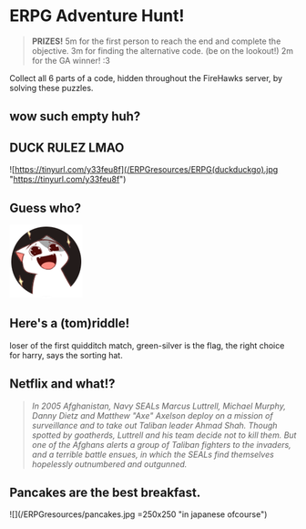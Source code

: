 <!-- # siphyshu.github.io -->
<!-- > A personal website, portfolio, blog and whatever else fancies me. :P -->

**ERPG Adventure Hunt!**
========================
> **PRIZES!**
> 5m for the first person to reach the end and complete the objective.
> 3m for finding the alternative code. (be on the lookout!)
> 2m for the GA winner! :3

Collect all 6 parts of a code, hidden throughout the FireHawks server, by solving these puzzles.

## wow such empty huh?


## DUCK RULEZ LMAO 
![https://tinyurl.com/y33feu8f](/ERPGresources/ERPG(duckduckgo).jpg "https://tinyurl.com/y33feu8f")


## Guess who?
[![Someone's Profile Picture in Firehawk](/ERPGresources/pfp.png "Someone's Profile Picture in Firehawk")](https://www.youtube.com/watch?v=dQw4w9WgXcQ)


## Here's a (tom)riddle!
loser of the first quidditch match, 
green-silver is the flag, 
the right choice for harry, 
says the sorting hat.


## Netflix and what!?
> _In 2005 Afghanistan, Navy SEALs Marcus Luttrell, Michael Murphy, Danny Dietz and Matthew "Axe" Axelson deploy on a mission of surveillance and to take out Taliban leader Ahmad Shah. Though spotted by goatherds, Luttrell and his team decide not to kill them. But one of the Afghans alerts a group of Taliban fighters to the invaders, and a terrible battle ensues, in which the SEALs find themselves hopelessly outnumbered and outgunned._


## Pancakes are the best breakfast.
![](/ERPGresources/pancakes.jpg =250x250 "in japanese ofcourse")

